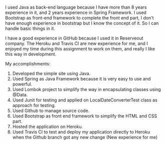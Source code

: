I used Java as back-end language because I have more than 8 years experience in it, and 2 years experience in Spring Framework.
I used Bootstrap as front-end framework to complete the front end part, I don't have enough experience in bootstrap but I know the concept of it. So I can handle basic things in it.


I have a good experience in GitHub because I used it in Reserveout company.
The Heroku and Travis CI are new experience for me, and I enjoyed my time during this assignment to work on them, and really I like this way in development.

My accomplishments:
1. Developed the simple site using Java.
2. Used Spring as Java Framework because it is very easy to use and powerful.
3. Used Lombok project to simplify the way in encapsulating classes using @Data.
4. Used Junit for testing and applied on LocalDateConverterTest class as approach for testing.
5. Used Github to manage source code.
6. Used Bootstrap as front end framework to simplify the HTML and CSS part.
7. Hosted the application on Heroku.
8. Used Travis CI to test and deploy my application directly to Heroku when the Github branch got any new change (New experience for me)
